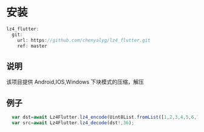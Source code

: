 # 安装

```javascript
lz4_flutter:
  git:
    url: https://github.com/chenyalyg/lz4_flutter.git
    ref: master
```

## 说明

该项目提供 Android,IOS,Windows 下块模式的压缩，解压


## 例子
```javascript
  var dst=await Lz4Flutter.lz4_encode(Uint8List.fromList([1,2,3,4,5,6,7,8,9,1,2,3,4,5,6,7,8,9,1,2,3,4,5,6,7,8,9,1,2,3,4,5,6,7,8,9]));
  var src=await Lz4Flutter.lz4_decode(dst!,36);
```

